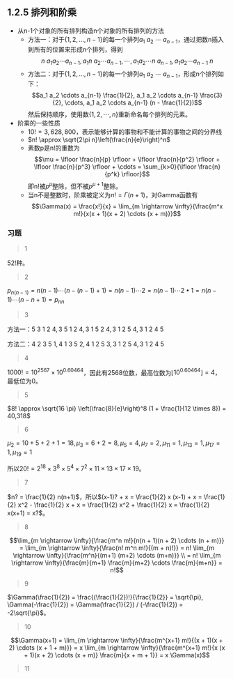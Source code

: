 ## 1.2.5 排列和阶乘

- 从n-1个对象的所有排列构造n个对象的所有排列的方法
	- 方法一：对于$\{1, 2, \dots, n-1\}$的每一个排列$a_1\ a_2\ \cdots\ a_{n-1}$，通过把数n插入到所有的位置来形成n个排列，得到$$n\ a_1 a_2 \cdots a_{n-1}, a_1 n\ a_2 \cdots a_{n-1}, \cdots, a_1 a_2 \cdots n\ a_{n-1}, a_1 a_2 \cdots a_{n-1}\ n$$
	- 方法二：对于$\{1, 2, \dots, n-1\}$的每一个排列$a_1\ a_2\ \cdots\ a_{n-1}$，形成n个排列如下：
	$$a_1 a_2 \cdots a_{n-1} \frac{1}{2}, a_1 a_2 \cdots a_{n-1} \frac{3}{2}, \cdots, a_1 a_2 \cdots a_{n-1} (n - \frac{1}{2})$$
	然后保持顺序，使用数$\{1, 2, \cdots, n\}$重新命名每个排列的元素。
- 阶乘的一些性质
	- $10! = 3,628,800$，表示能够计算的事物和不能计算的事物之间的分界线
	- $n! \approx \sqrt{2\pi n}\left(\frac{n}{e}\right)^n$
	- 素数p是n!的重数为$$\mu = \lfloor \frac{n}{p} \rfloor + \lfloor \frac{n}{p^2} \rfloor + \lfloor \frac{n}{p^3} \rfloor + \cdots = \sum_{k>0}{\lfloor \frac{n}{p^k} \rfloor}$$
	即n!被$p^\mu$整除，但不被$p^{\mu + 1}$整除。
	- 当n不是整数时，阶乘被定义为$n! = \Gamma(n + 1)$，对Gamma函数有$$\Gamma(x) = \frac{x!}{x} = \lim_{m \rightarrow \infty}{\frac{m^x m!}{x(x + 1)(x + 2) \cdots (x + m)}}$$

### 习题

> 1

$52!$种。

> 2

$p_{n(n-1)} = n (n - 1) \cdots (n - (n-1) + 1) = n (n - 1) \cdots 2 = n (n - 1) \cdots 2 \bullet 1 = n (n - 1) \cdots (n - n + 1) = p_{nn}$

> 3

方法一：$5\ 3\ 1\ 2\ 4, 3\ 5\ 1\ 2\ 4, 3\ 1\ 5\ 2\ 4, 3\ 1\ 2\ 5\ 4, 3\ 1\ 2\ 4\ 5$

方法二：$4\ 2\ 3\ 5\ 1, 4\ 1\ 3\ 5\ 2, 4\ 1\ 2\ 5\ 3, 3\ 1\ 2\ 5\ 4, 3\ 1\ 2\ 4\ 5$

> 4

$1000! = 10^{2567} \times 10^{0.60464}$，因此有2568位数，最高位数为$\lfloor 10^{0.60464} \rfloor = 4$，最低位为0。

> 5

$8! \approx \sqrt{16 \pi} \left(\frac{8}{e}\right)^8 (1 + \frac{1}{12 \times 8}) = 40,318$

> 6

$\mu_2 = 10 + 5 + 2 + 1 = 18, \mu_3 = 6 + 2 = 8, \mu_5 = 4, \mu_7 = 2, \mu_{11} = 1, \mu_{13} = 1, \mu_{17} = 1, \mu_{19} = 1$

所以$20! = 2^{18} \times 3^8 \times 5^4 \times 7^2 \times 11 \times 13 \times 17 \times 19$。

> 7

$n? = \frac{1}{2} n(n+1)$，所以$(x-1)? + x = \frac{1}{2} x (x-1) + x = \frac{1}{2} x^2 - \frac{1}{2} x + x = \frac{1}{2} x^2 + \frac{1}{2} x = \frac{1}{2} x(x+1) = x?$。

> 8

$$\lim_{m \rightarrow \infty}{\frac{m^n m!}{n(n + 1)(n + 2) \cdots (n + m)}} = \lim_{m \rightarrow \infty}{\frac{n! m^n m!}{(m + n)!}} = n! \lim_{m \rightarrow \infty}{\frac{m^n}{(m+1) (m+2) \cdots (m+n)}} \\
= n! \lim_{m \rightarrow \infty}{\frac{m}{m+1} \frac{m}{m+2} \cdots \frac{m}{m+n}} = n!$$

> 9

$\Gamma(\frac{1}{2}) = \frac{(\frac{1}{2})!}{\frac{1}{2}} = \sqrt{\pi}, \Gamma(-\frac{1}{2}) = \Gamma(\frac{1}{2}) / (-\frac{1}{2}) = -2\sqrt{\pi}$。

> 10

$$\Gamma(x+1) = \lim_{m \rightarrow \infty}{\frac{m^{x+1} m!}{(x + 1)(x + 2) \cdots (x + 1 + m)}} = x \lim_{m \rightarrow \infty}{\frac{m^{x+1} m!}{x (x + 1)(x + 2) \cdots (x + m)} \frac{m}{x + m + 1}} = x \Gamma(x)$$

> 11
















